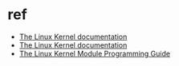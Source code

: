 # ref

- [The Linux Kernel documentation](https://www.kernel.org/doc/html/latest/index.html)
- [The Linux Kernel documentation](https://docs.kernel.org/)
- [The Linux Kernel Module Programming Guide](https://sysprog21.github.io/lkmpg/)
